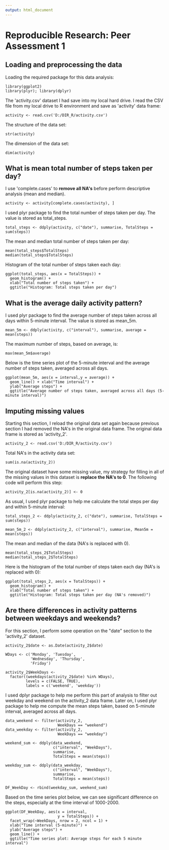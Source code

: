 ```yaml
---
output: html_document
---
```

# Reproducible Research: Peer Assessment 1


## Loading and preprocessing the data
Loading the required package for this data analysis:
```{r}
library(ggplot2)
library(plyr); library(dplyr)
```
The 'activity.csv' dataset I had save into my local hard drive. I read the CSV file from my local drive to R environment and save as 'activity' data frame:
```{r}
activity <- read.csv('D:/DIR_R/activity.csv')
```

The structure of the data set:
```{r}
str(activity)
```
The dimension of the data set:
```{r}
dim(activity)
```
## What is mean total number of steps taken per day?
I use 'complete.cases' to **remove all NA's** before perform descriptive analysis (mean and median).
```{r}
activity <- activity[complete.cases(activity), ]
```

I used plyr package to find the total number of steps taken per day. The value is stored as total_steps.
```{r}
total_steps <- ddply(activity, c("date"), summarise, TotalSteps = sum(steps))
```

The mean and median total number of steps taken per day:
```{r}
mean(total_steps$TotalSteps)
median(total_steps$TotalSteps)
```
Histogram of the total number of steps taken each day:
```{r}
ggplot(total_steps, aes(x = TotalSteps)) +
  geom_histogram() + 
  xlab("Total number of steps taken") +
  ggtitle("Histogram: Total steps taken per day")

```

## What is the average daily activity pattern?

I used plyr package to find the average number of steps taken across all days within 5-minute interval. The value is stored as mean_5m.
```{r}
mean_5m <- ddply(activity, c("interval"), summarise, average = mean(steps))
```
The maximum number of steps, based on average, is:
```{r}
max(mean_5m$average)
```

Below is the time series plot of the 5-minute interval and the average number of steps taken, averaged across all days.
```{r}
ggplot(mean_5m, aes(x = interval,y = average)) +
  geom_line() + xlab("Time interval") +
  ylab("Average steps") + 
  ggtitle("Average number of steps taken, averaged across all days (5-minute interval)")
```

## Imputing missing values

Starting this section, I reload the original data set again because previous section I had removed the NA's in the original data frame. The original data frame is stored as 'activity_2'.
```{r}
activity_2 <- read.csv('D:/DIR_R/activity.csv')
```
Total NA's in the activity data set:
```{r}
sum(is.na(activity_2))
```

The original dataset have some missing value, my strategy for filling in all of the missing values in this dataset is **replace the NA's to 0**. The following code will perform this step:
```{r}
activity_2[is.na(activity_2)] <- 0
```

As usual, I used plyr package to help me calculate the total steps per day and within 5-minute interval:
```{r}
total_steps_2 <- ddply(activity_2, c("date"), summarise, TotalSteps = sum(steps))

mean_5m_2 <- ddply(activity_2, c("interval"), summarise, Mean5m = mean(steps))
```
The mean and median of the data (NA's is replaced with 0).
```{r}
mean(total_steps_2$TotalSteps)
median(total_steps_2$TotalSteps)
```
Here is the histogram of the total number of steps taken each day (NA's is replaced with 0):
```{r}
ggplot(total_steps_2, aes(x = TotalSteps)) +
  geom_histogram() + 
  xlab("Total number of steps taken") +
  ggtitle("Histogram: Total steps taken per day (NA's removed)")
```

## Are there differences in activity patterns between weekdays and weekends?

For this section, I perform some operation on the "date" section to the 'activity_2' dataset.
```{r}
activity_2$date <- as.Date(activity_2$date)

WDays <- c('Monday', 'Tuesday', 
           'Wednesday', 'Thursday', 
           'Friday')

activity_2$WeekDays <-
  factor((weekdays(activity_2$date) %in% WDays),
         levels = c(FALSE, TRUE), 
         labels = c('weekend', 'weekday'))
```
I used dplyr package to help me perform this part of analysis to filter out weekday and weekend on the activity_2 data frame. Later on, I used plyr package to help me compute the mean steps taken, based on 5-minute interval, averaged across all days.
```{r}
data_weekend <- filter(activity_2, 
                       WeekDays == "weekend")
data_weekday <- filter(activity_2, 
                       WeekDays == "weekday")

weekend_sum <- ddply(data_weekend, 
                     c("interval", "WeekDays"),
                     summarise, 
                     TotalSteps = mean(steps))

weekday_sum <- ddply(data_weekday, 
                     c("interval", "WeekDays"),
                     summarise, 
                     TotalSteps = mean(steps))

DF_WeekDay <- rbind(weekday_sum, weekend_sum)
```

Based on the time series plot below, we can see significant difference on the steps, especially at the time interval of 1000-2000.
```{r}
ggplot(DF_WeekDay, aes(x = interval, 
                       y = TotalSteps)) +
  facet_wrap(~WeekDays, nrow = 2, ncol = 1) +
  xlab("Time interval (5-minute)") + 
  ylab("Average steps") + 
  geom_line() + 
  ggtitle("Time series plot: Average steps for each 5 minute interval") 
```